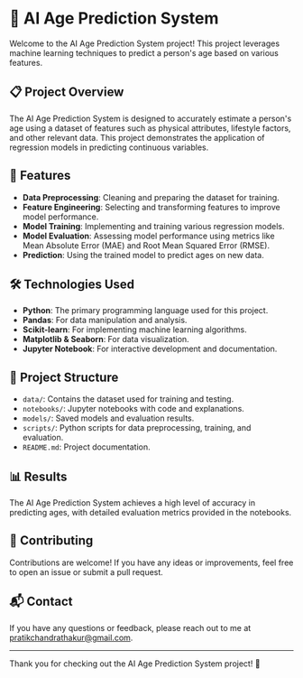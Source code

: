 # 🧠 AI Age Prediction System

Welcome to the AI Age Prediction System project! This project leverages machine learning techniques to predict a person's age based on various features.

## 📋 Project Overview

The AI Age Prediction System is designed to accurately estimate a person's age using a dataset of features such as physical attributes, lifestyle factors, and other relevant data. This project demonstrates the application of regression models in predicting continuous variables.

## 🚀 Features

- **Data Preprocessing**: Cleaning and preparing the dataset for training.
- **Feature Engineering**: Selecting and transforming features to improve model performance.
- **Model Training**: Implementing and training various regression models.
- **Model Evaluation**: Assessing model performance using metrics like Mean Absolute Error (MAE) and Root Mean Squared Error (RMSE).
- **Prediction**: Using the trained model to predict ages on new data.

## 🛠️ Technologies Used

- **Python**: The primary programming language used for this project.
- **Pandas**: For data manipulation and analysis.
- **Scikit-learn**: For implementing machine learning algorithms.
- **Matplotlib & Seaborn**: For data visualization.
- **Jupyter Notebook**: For interactive development and documentation.

## 📂 Project Structure

- `data/`: Contains the dataset used for training and testing.
- `notebooks/`: Jupyter notebooks with code and explanations.
- `models/`: Saved models and evaluation results.
- `scripts/`: Python scripts for data preprocessing, training, and evaluation.
- `README.md`: Project documentation.

## 📊 Results

The AI Age Prediction System achieves a high level of accuracy in predicting ages, with detailed evaluation metrics provided in the notebooks.

## 🤝 Contributing

Contributions are welcome! If you have any ideas or improvements, feel free to open an issue or submit a pull request.

## 📬 Contact

If you have any questions or feedback, please reach out to me at pratikchandrathakur@gmail.com.

---

Thank you for checking out the AI Age Prediction System project! 🎉
